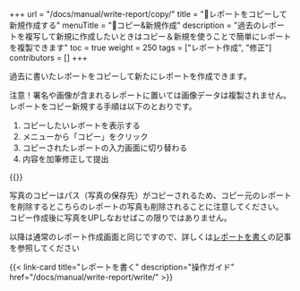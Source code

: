 +++
url = "/docs/manual/write-report/copy/"
title = "📄レポートをコピーして新規作成する"
menuTitle = "📄コピー&新規作成"
description = "過去のレポートを複写して新規に作成したいときはコピー＆新規を使うことで簡単にレポートを複製できます"
toc = true
weight = 250
tags = ["レポート作成", "修正"]
contributors = []
+++

過去に書いたレポートをコピーして新たにレポートを作成できます。

注意！署名や画像が含まれるレポートに置いては画像データは複製されません。
レポートをコピー新規する手順は以下のとおりです。

1. コピーしたいレポートを表示する
2. メニューから「コピー」をクリック
3. コピーされたレポートの入力画面に切り替わる
4. 内容を加筆修正して提出

{{<icatch filename="img/copy" msg="一から入力するのが大変な場合はコピー作成も便利です">}}

写真のコピーはパス（写真の保存先）がコピーされるため、コピー元のレポートを削除するとこちらのレポートの写真も削除されることに注意してください。
コピー作成後に写真をUPしなおせばこの限りではありません。

以降は通常のレポート作成画面と同じですので、詳しくは[レポートを書く](/docs/manual/write-report/write/)の記事を参照してください

{{< link-card title="レポートを書く" description="操作ガイド" href="/docs/manual/write-report/write/" >}}
